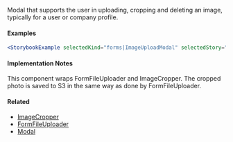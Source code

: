 Modal that supports the user in uploading, cropping and deleting an image, typically for a user or company profile.

#### Examples

```jsx noeditor
<StorybookExample selectedKind="forms|ImageUploadModal" selectedStory="default" />
```

#### Implementation Notes

This component wraps FormFileUploader and ImageCropper. The cropped photo is saved to S3 in the same way as done by FormFileUploader.

#### Related

- [ImageCropper](#!/ImageCropper)
- [FormFileUploader](#!/FormFileUploader)
- [Modal](#!/Modal)
